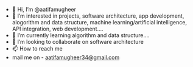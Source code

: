 - 👋 Hi, I’m @aatifamugheer
- 👀 I’m interested in projects, software architecture, app development, alogorithm and data structure, machine learning/artificial intelligence, API integration, web development....
- 🌱 I’m currently learning algorithm and data structure....
- 💞️ I’m looking to collaborate on software architecture
- 📫 How to reach me
- mail me on - aatifamugheer34@gmail.com

<!---
aatifamugheer/aatifamugheer is a ✨ special ✨ repository because its `README.md` (this file) appears on your GitHub profile.
You can click the Preview link to take a look at your changes.
--->
